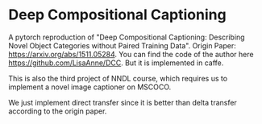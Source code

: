 # Deep Compositional Captioning
A pytorch reproduction of "Deep Compositional Captioning: Describing Novel Object Categories without Paired Training Data". Origin Paper: <https://arxiv.org/abs/1511.05284>.
You can find the code of the author here <https://github.com/LisaAnne/DCC>. But it is implemented in caffe.

This is also the third project of NNDL course, which requires us to implement a novel image captioner on MSCOCO.

We just implement direct transfer since it is better than delta transfer according to the origin paper.



